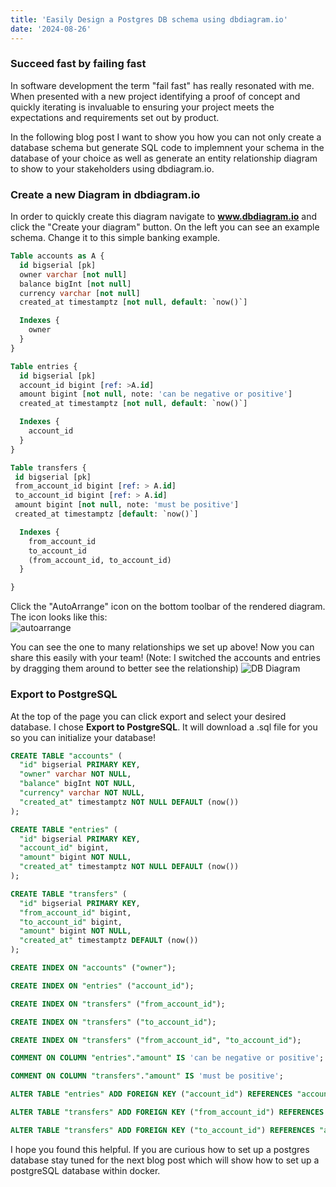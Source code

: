 ```yaml
---
title: 'Easily Design a Postgres DB schema using dbdiagram.io'
date: '2024-08-26'
---
```


### Succeed fast by failing fast

<!-- ![DB Image](/images/dbdiagram.gif) -->

In software development the term "fail fast" has really resonated with me. When presented with a new project identifying a proof of
concept and quickly iterating is invaluable to ensuring your project meets the expectations and requirements set out
by product.

In the following blog post I want to show you how you can not only create a database schema but generate SQL code to implemnent your schema in the database of your choice as well as generate an entity relationship diagram to show to your stakeholders using dbdiagram.io.

### Create a new Diagram in dbdiagram.io

In order to quickly create this diagram navigate to **www.dbdiagram.io** and click the "Create your diagram" button. On the left you can see an example schema. Change it to this simple banking example.

```sql
Table accounts as A {
  id bigserial [pk]
  owner varchar [not null]
  balance bigInt [not null]
  currency varchar [not null]
  created_at timestamptz [not null, default: `now()`]

  Indexes {
    owner
  }
}

Table entries {
  id bigserial [pk]
  account_id bigint [ref: >A.id]
  amount bigint [not null, note: 'can be negative or positive']
  created_at timestamptz [not null, default: `now()`]

  Indexes {
    account_id
  }
}

Table transfers {
 id bigserial [pk]
 from_account_id bigint [ref: > A.id]
 to_account_id bigint [ref: > A.id]
 amount bigint [not null, note: 'must be positive']
 created_at timestamptz [default: `now()`]

  Indexes {
    from_account_id
    to_account_id
    (from_account_id, to_account_id)
  }

}
```

Click the "AutoArrange" icon on the bottom toolbar of the rendered diagram. The icon looks like this:  
![autoarrange](/images/autoarrange.png)

You can see the one to many relationships we set up above! Now you can share this easily with your team! (Note: I switched the accounts and entries by dragging them around to better see the relationship)
![DB Diagram](/images/diagram.png)

### Export to PostgreSQL

At the top of the page you can click export and select your desired database. I chose **Export to PostgreSQL**. It will download a .sql file for you so you can initialize your database!

```sql
CREATE TABLE "accounts" (
  "id" bigserial PRIMARY KEY,
  "owner" varchar NOT NULL,
  "balance" bigInt NOT NULL,
  "currency" varchar NOT NULL,
  "created_at" timestamptz NOT NULL DEFAULT (now())
);

CREATE TABLE "entries" (
  "id" bigserial PRIMARY KEY,
  "account_id" bigint,
  "amount" bigint NOT NULL,
  "created_at" timestamptz NOT NULL DEFAULT (now())
);

CREATE TABLE "transfers" (
  "id" bigserial PRIMARY KEY,
  "from_account_id" bigint,
  "to_account_id" bigint,
  "amount" bigint NOT NULL,
  "created_at" timestamptz DEFAULT (now())
);

CREATE INDEX ON "accounts" ("owner");

CREATE INDEX ON "entries" ("account_id");

CREATE INDEX ON "transfers" ("from_account_id");

CREATE INDEX ON "transfers" ("to_account_id");

CREATE INDEX ON "transfers" ("from_account_id", "to_account_id");

COMMENT ON COLUMN "entries"."amount" IS 'can be negative or positive';

COMMENT ON COLUMN "transfers"."amount" IS 'must be positive';

ALTER TABLE "entries" ADD FOREIGN KEY ("account_id") REFERENCES "accounts" ("id");

ALTER TABLE "transfers" ADD FOREIGN KEY ("from_account_id") REFERENCES "accounts" ("id");

ALTER TABLE "transfers" ADD FOREIGN KEY ("to_account_id") REFERENCES "accounts" ("id");

```

I hope you found this helpful. If you are curious how to set up a postgres database stay tuned for the next blog post which will show how to set up a postgreSQL database within docker.
